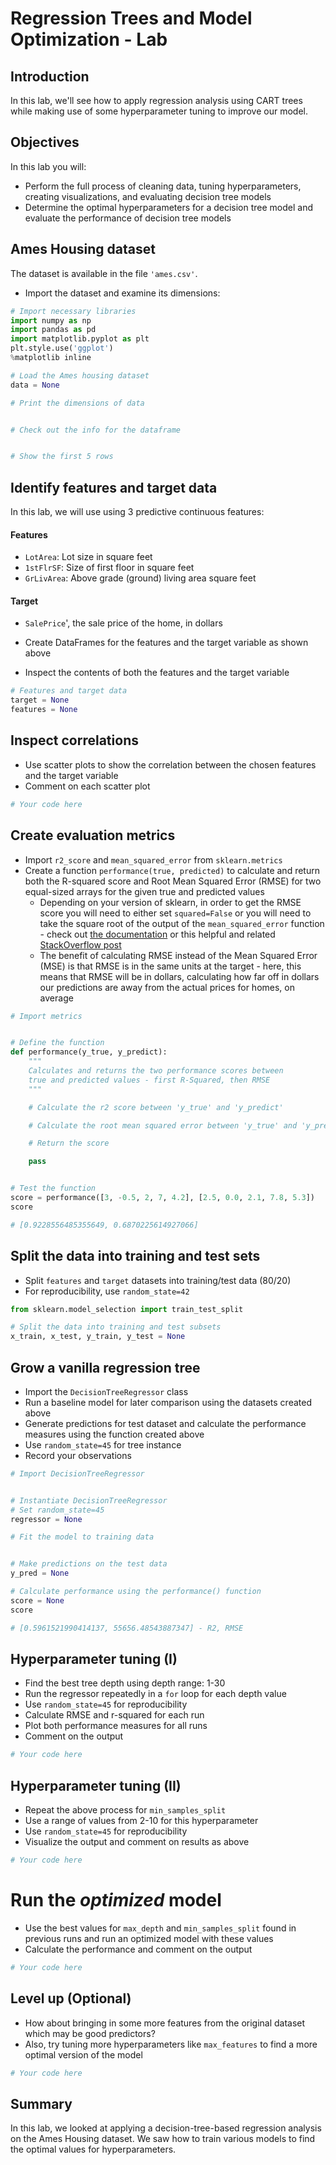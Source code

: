 # Regression Trees and Model Optimization - Lab

## Introduction

In this lab, we'll see how to apply regression analysis using CART trees while making use of some hyperparameter tuning to improve our model. 

## Objectives

In this lab you will: 

- Perform the full process of cleaning data, tuning hyperparameters, creating visualizations, and evaluating decision tree models 
- Determine the optimal hyperparameters for a decision tree model and evaluate the performance of decision tree models

## Ames Housing dataset 

The dataset is available in the file `'ames.csv'`. 

- Import the dataset and examine its dimensions: 


```python
# Import necessary libraries
import numpy as np
import pandas as pd
import matplotlib.pyplot as plt
plt.style.use('ggplot')
%matplotlib inline

# Load the Ames housing dataset 
data = None

# Print the dimensions of data


# Check out the info for the dataframe


# Show the first 5 rows

```

## Identify features and target data 

In this lab, we will use using 3 predictive continuous features:

#### Features

- `LotArea`: Lot size in square feet
- `1stFlrSF`: Size of first floor in square feet
- `GrLivArea`: Above grade (ground) living area square feet

#### Target

- `SalePrice`', the sale price of the home, in dollars

- Create DataFrames for the features and the target variable as shown above 
- Inspect the contents of both the features and the target variable


```python
# Features and target data
target = None
features = None
```

## Inspect correlations 

- Use scatter plots to show the correlation between the chosen features and the target variable
- Comment on each scatter plot 


```python
# Your code here 
```

## Create evaluation metrics

- Import `r2_score` and `mean_squared_error` from `sklearn.metrics` 
- Create a function `performance(true, predicted)` to calculate and return both the R-squared score and Root Mean Squared Error (RMSE) for two equal-sized arrays for the given true and predicted values 
    - Depending on your version of sklearn, in order to get the RMSE score you will need to either set `squared=False` or you will need to take the square root of the output of the `mean_squared_error` function - check out [the documentation](https://scikit-learn.org/stable/modules/generated/sklearn.metrics.mean_squared_error.html) or this helpful and related [StackOverflow post](https://stackoverflow.com/questions/17197492/is-there-a-library-function-for-root-mean-square-error-rmse-in-python)
    - The benefit of calculating RMSE instead of the Mean Squared Error (MSE) is that RMSE is in the same units at the target - here, this means that RMSE will be in dollars, calculating how far off in dollars our predictions are away from the actual prices for homes, on average


```python
# Import metrics


# Define the function
def performance(y_true, y_predict):
    """ 
    Calculates and returns the two performance scores between 
    true and predicted values - first R-Squared, then RMSE
    """

    # Calculate the r2 score between 'y_true' and 'y_predict'

    # Calculate the root mean squared error between 'y_true' and 'y_predict'

    # Return the score

    pass


# Test the function
score = performance([3, -0.5, 2, 7, 4.2], [2.5, 0.0, 2.1, 7.8, 5.3])
score

# [0.9228556485355649, 0.6870225614927066]
```

## Split the data into training and test sets

- Split `features` and `target` datasets into training/test data (80/20) 
- For reproducibility, use `random_state=42`


```python
from sklearn.model_selection import train_test_split 

# Split the data into training and test subsets
x_train, x_test, y_train, y_test = None
```

## Grow a vanilla regression tree

- Import the `DecisionTreeRegressor` class
- Run a baseline model for later comparison using the datasets created above
- Generate predictions for test dataset and calculate the performance measures using the function created above 
- Use `random_state=45` for tree instance
- Record your observations


```python
# Import DecisionTreeRegressor


# Instantiate DecisionTreeRegressor 
# Set random_state=45
regressor = None

# Fit the model to training data


# Make predictions on the test data
y_pred = None

# Calculate performance using the performance() function 
score = None
score

# [0.5961521990414137, 55656.48543887347] - R2, RMSE
```

## Hyperparameter tuning (I)

- Find the best tree depth using depth range: 1-30
- Run the regressor repeatedly in a `for` loop for each depth value  
- Use `random_state=45` for reproducibility
- Calculate RMSE and r-squared for each run 
- Plot both performance measures for all runs 
- Comment on the output 


```python
# Your code here 
```

## Hyperparameter tuning (II)

- Repeat the above process for `min_samples_split` 
- Use a range of values from 2-10 for this hyperparameter 
- Use `random_state=45` for reproducibility
- Visualize the output and comment on results as above 


```python
# Your code here 
```

# Run the *optimized* model 

- Use the best values for `max_depth` and `min_samples_split` found in previous runs and run an optimized model with these values 
- Calculate the performance and comment on the output 


```python
# Your code here 
```

## Level up (Optional)

- How about bringing in some more features from the original dataset which may be good predictors?
- Also, try tuning more hyperparameters like `max_features` to find a more optimal version of the model 


```python
# Your code here 
```

## Summary 

In this lab, we looked at applying a decision-tree-based regression analysis on the Ames Housing dataset. We saw how to train various models to find the optimal values for hyperparameters. 
